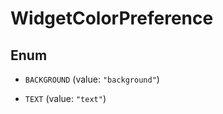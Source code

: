 # WidgetColorPreference

## Enum

- `BACKGROUND` (value: `"background"`)

- `TEXT` (value: `"text"`)
